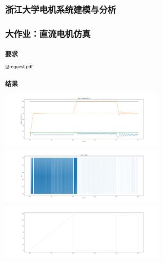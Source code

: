 # 浙江大学电机系统建模与分析

# 大作业：直流电机仿真

## 要求

见request.pdf

## 结果

![fig1](motorsimulink.svg)

![fig2](motorsimulink_PWM.svg)

![fig3](motorsimulink_Value.svg)

